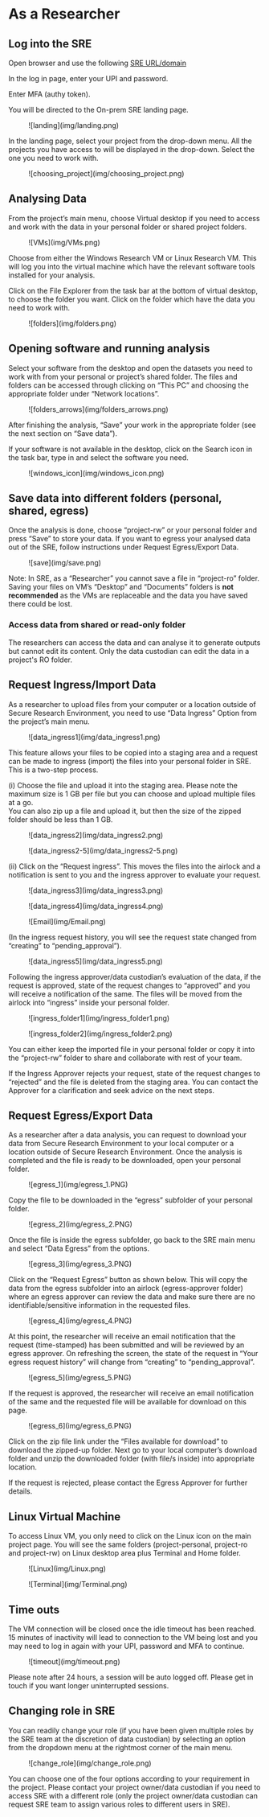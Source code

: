 # As a Researcher

## Log into the SRE 

Open browser and use the following [SRE URL/domain](https://sre.nectar.auckland.ac.nz/)  

In the log in page, enter your UPI and password.

Enter MFA (authy token).

You will be directed to the On-prem SRE landing page. 

<figure markdown>
  ![landing](img/landing.png)
  <figcaption> </figcaption>
</figure>

In the landing page, select your project from the drop-down menu. All the projects you have access to will be displayed in the drop-down. Select the one you need to work with. 

<figure markdown>
  ![choosing_project](img/choosing_project.png)
  <figcaption> </figcaption>
</figure>

## Analysing Data 

From the project’s main menu, choose Virtual desktop if you need to access and work with the data in your personal folder or shared project folders. 

<figure markdown>
  ![VMs](img/VMs.png)
  <figcaption> </figcaption>
</figure>

Choose from either the Windows Research VM or Linux Research VM. This will log you into the virtual machine which have the relevant software tools installed for your analysis. 

Click on the File Explorer from the task bar at the bottom of virtual desktop, to choose the folder you want. Click on the folder which have the data you need to work with. 

<figure markdown>
  ![folders](img/folders.png)
  <figcaption> </figcaption>
</figure>

## Opening software and running analysis 

Select your software from the desktop and open the datasets you need to work with from your personal or project’s shared folder. The files and folders can be accessed through clicking on “This PC” and choosing the appropriate folder under “Network locations”.
 
<figure markdown>
  ![folders_arrows](img/folders_arrows.png)
  <figcaption> </figcaption>
</figure>

After finishing the analysis, “Save” your work in the appropriate folder (see the next section on “Save data”). 

If your software is not available in the desktop, click on the Search icon in the task bar, type in and select the software you need. 

<figure markdown>
  ![windows_icon](img/windows_icon.png)
  <figcaption> </figcaption>
</figure>

## Save data into different folders (personal, shared, egress) 

Once the analysis is done, choose “project-rw” or your personal folder and press “Save” to store your data. If you want to egress your analysed data out of the SRE, follow instructions under Request Egress/Export Data.

<figure markdown>
  ![save](img/save.png)
  <figcaption> </figcaption>
</figure>

Note: In SRE, as a “Researcher” you cannot save a file in “project-ro” folder. Saving your files on VM’s “Desktop” and “Documents” folders is **not recommended** as the VMs are replaceable and the data you have saved there could be lost. 

### Access data from shared or read-only folder 
The researchers can access the data and can analyse it to generate outputs but cannot edit its content. Only the data custodian can edit the data in a project's RO folder. 

## Request Ingress/Import Data 
As a researcher to upload files from your computer or a location outside of Secure Research Environment, you need to use “Data Ingress” Option from the project’s main menu. 
 
<figure markdown>
  ![data_ingress1](img/data_ingress1.png)
  <figcaption> </figcaption>
</figure>

This feature allows your files to be copied into a staging area and a request can be made to ingress (import) the files into your personal folder in SRE. This is a two-step process.  

(i) Choose the file and upload it into the staging area.  Please note the maximum size is 1 GB per file but you can choose and upload multiple files at a go.  
You can also zip up a file and upload it, but then the size of the zipped folder should be less than 1 GB. 

<figure markdown>
  ![data_ingress2](img/data_ingress2.png)
  <figcaption> </figcaption>
</figure>

<figure markdown>
  ![data_ingress2-5](img/data_ingress2-5.png)
  <figcaption> </figcaption>
</figure>

(ii) Click on the “Request ingress”. This moves the files into the airlock and a notification is sent to you and the ingress approver to evaluate your request. 

<figure markdown>
  ![data_ingress3](img/data_ingress3.png)
  <figcaption> </figcaption>
</figure>

<figure markdown>
  ![data_ingress4](img/data_ingress4.png)
  <figcaption> </figcaption>
</figure>

<figure markdown>
  ![Email](img/Email.png)
  <figcaption> </figcaption>
</figure>

(In the ingress request history, you will see the request state changed from “creating” to “pending_approval”). 

<figure markdown>
  ![data_ingress5](img/data_ingress5.png)
  <figcaption> </figcaption>
</figure>

Following the ingress approver/data custodian’s evaluation of the data, if the request is approved, state of the request changes to “approved” and you will receive a notification of the same. The files will be moved from the airlock into “ingress” inside your personal folder.  

<figure markdown>
  ![ingress_folder1](img/ingress_folder1.png)
  <figcaption> </figcaption>
</figure>

<figure markdown>
  ![ingress_folder2](img/ingress_folder2.png)
  <figcaption> </figcaption>
</figure>

You can either keep the imported file in your personal folder or copy it into the “project-rw” folder to share and collaborate with rest of your team. 

If the Ingress Approver rejects your request, state of the request changes to “rejected” and the file is deleted from the staging area. You can contact the Approver for a clarification and seek advice on the next steps.   

## Request Egress/Export Data 
As a researcher after a data analysis, you can request to download your data from Secure Research Environment to your local computer or a location outside of Secure Research Environment. Once the analysis is completed and the file is ready to be downloaded, open your personal folder.  

<figure markdown>
  ![egress_1](img/egress_1.PNG)
  <figcaption> </figcaption>
</figure>

Copy the file to be downloaded in the “egress” subfolder of your personal folder.

<figure markdown>
  ![egress_2](img/egress_2.PNG)
  <figcaption> </figcaption>
</figure>

Once the file is inside the egress subfolder, go back to the SRE main menu and select “Data Egress” from the options. 

<figure markdown>
  ![egress_3](img/egress_3.PNG)
  <figcaption> </figcaption>
</figure>

Click on the “Request Egress” button as shown below. This will copy the data from the egress subfolder into an airlock (egress-approver folder) where an egress approver can review the data and make sure there are no identifiable/sensitive information in the requested files.  

<figure markdown>
  ![egress_4](img/egress_4.PNG)
  <figcaption> </figcaption>
</figure>

At this point, the researcher will receive an email notification that the request (time-stamped) has been submitted and will be reviewed by an egress approver. On refreshing the screen, the state of the request in “Your egress request history” will change from “creating” to “pending_approval”. 

<figure markdown>
  ![egress_5](img/egress_5.PNG)
  <figcaption> </figcaption>
</figure>

If the request is approved, the researcher will receive an email notification of the same and the requested file will be available for download on this page. 

<figure markdown>
  ![egress_6](img/egress_6.PNG)
  <figcaption> </figcaption>
</figure>

Click on the zip file link under the “Files available for download” to download the zipped-up folder. Next go to your local computer’s download folder and unzip the downloaded folder (with file/s inside) into appropriate location. 

If the request is rejected, please contact the Egress Approver for further details. 

## Linux Virtual Machine

To access Linux VM, you only need to click on the Linux icon on the main project page. You will see the same folders (project-personal, project-ro and project-rw) on Linux desktop area plus Terminal and Home folder.

<figure markdown>
  ![Linux](img/Linux.png)
  <figcaption> </figcaption>
</figure>

<figure markdown>
  ![Terminal](img/Terminal.png)
  <figcaption> </figcaption>
</figure>

## Time outs 

The VM connection will be closed once the idle timeout has been reached. 15 minutes of inactivity will lead to connection to the VM being lost and you may need to log in again with your UPI, password and MFA to continue. 

<figure markdown>
  ![timeout](img/timeout.png)
  <figcaption> </figcaption>
</figure>

Please note after 24 hours, a session will be auto logged off. Please get in touch if you want longer uninterrupted sessions.

## Changing role in SRE 

You can readily change your role (if you have been given multiple roles by the SRE team at the discretion of data custodian) by selecting an option from the dropdown menu at the rightmost corner of the main menu.  

<figure markdown>
  ![change_role](img/change_role.png)
  <figcaption> </figcaption>
</figure>

You can choose one of the four options according to your requirement in the project. Please contact your project owner/data custodian if you need to access SRE with a different role (only the project owner/data custodian can request SRE team to assign various roles to different users in SRE). 

